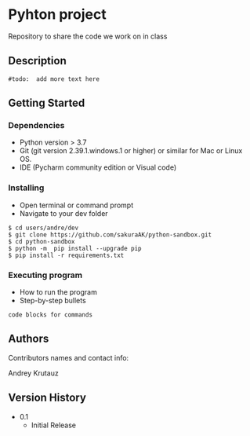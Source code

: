 # Pyhton project

Repository to share the code we work on in class

## Description

``
#todo:  add more text here
``

## Getting Started

### Dependencies

* Python version > 3.7
* Git (git version 2.39.1.windows.1 or higher) or similar for Mac or Linux OS.
* IDE (Pycharm community edition or Visual code)


### Installing

* Open terminal or command prompt
* Navigate to your dev folder 
```
$ cd users/andre/dev
$ git clone https://github.com/sakuraAK/python-sandbox.git
$ cd python-sandbox
$ python -m  pip install --upgrade pip
$ pip install -r requirements.txt
```

### Executing program

* How to run the program
* Step-by-step bullets
```
code blocks for commands
```


## Authors

Contributors names and contact info:

Andrey Krutauz

## Version History
* 0.1
    * Initial Release
